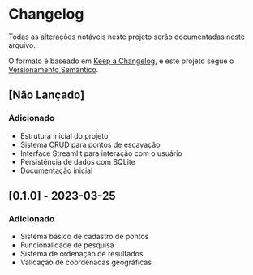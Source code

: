 # Changelog

Todas as alterações notáveis neste projeto serão documentadas neste arquivo.

O formato é baseado em [Keep a Changelog](https://keepachangelog.com/pt-BR/1.0.0/),
e este projeto segue o [Versionamento Semântico](https://semver.org/lang/pt-BR/).

## [Não Lançado]

### Adicionado
- Estrutura inicial do projeto
- Sistema CRUD para pontos de escavação
- Interface Streamlit para interação com o usuário
- Persistência de dados com SQLite
- Documentação inicial

## [0.1.0] - 2023-03-25

### Adicionado
- Sistema básico de cadastro de pontos
- Funcionalidade de pesquisa
- Sistema de ordenação de resultados
- Validação de coordenadas geográficas
